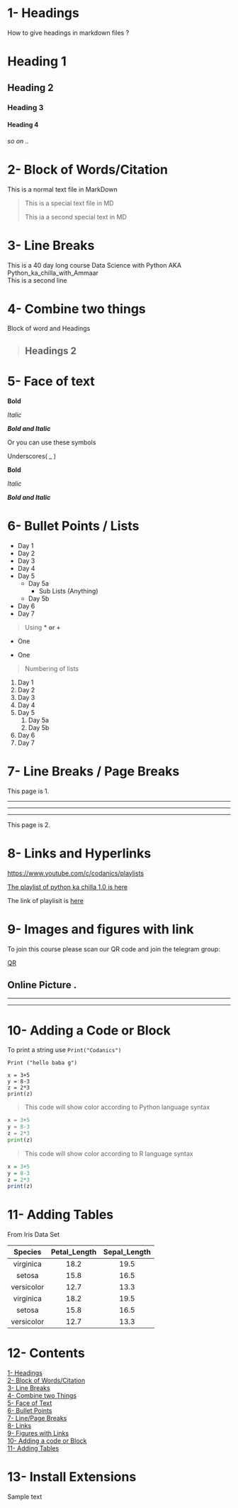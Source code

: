 # 1- Headings
How to give headings in markdown files ?
# Heading 1
## Heading 2
### Heading 3
#### Heading 4
###### so on ..

# 2- Block of Words/Citation

This is a normal text file in MarkDown

>This is a special text file in MD
>
>This ia a second special text in MD

# 3- Line Breaks
This is a 40 day long course Data Science with Python AKA Python_ka_chilla_with_Ammaar\
This is a second line

# 4- Combine two things

Block of word and Headings

>## Headings 2

# 5- Face of text
**Bold**

*Italic*

***Bold and Italic***

Or you can use these symbols 

Underscores( _ )

__Bold__

_Italic_

___Bold and Italic___

# 6- Bullet Points / Lists

- Day 1 
- Day 2
- Day 3
- Day 4
- Day 5
    - Day 5a
        - Sub Lists (Anything)
    - Day 5b
- Day 6 
- Day 7
> Using __* or +__ 

* One
+ One

> Numbering of lists 

1. Day 1
2. Day 2 
3. Day 3
1. Day 4
1. Day 5 
    1. Day 5a
    2. Day 5b
1. Day 6 
1. Day 7
# 7- Line Breaks / Page Breaks 

This page is 1.

---
___
***

This page is 2.

# 8- Links and Hyperlinks

<https://www.youtube.com/c/codanics/playlists>

[The playlist of python ka chilla 1.0 is here](https://www.youtube.com/c/codanics/playlists)

[Codanics]:https://www.youtube.com/c/codanics/playlists

The link of playlisit is [here][Codanics]

# 9- Images and figures with link 

To join this course please scan our QR code and join  the telegram group:

[QR](supposeQR.png)

Online Picture .
---
---
---

# 10- Adding a Code or Block

To print a string use `Print("Codanics")`

`Print ("hello baba g")`

```
x = 3+5
y = 8-3
z = 2*3
print(z)
```
> This code will show color according to Python language syntax

```python
x = 3+5
y = 8-3
z = 2*3
print(z)
```
> This code will show color according to R language syntax
```R
x = 3+5
y = 8-3
z = 2*3
print(z)
```

# 11- Adding Tables
From Iris Data Set

| Species | Petal_Length | Sepal_Length |
| :------: | :---------: | :----------: 
| virginica | 18.2       |     19.5     |
| setosa  | 15.8         |     16.5     |
|versicolor | 12.7       |     13.3     |
| virginica | 18.2       |     19.5     |
| setosa  | 15.8         |     16.5     |
|versicolor | 12.7       |     13.3     |

# 12- Contents 

[1- Headings](#1--headings)\
[2- Block of Words/Citation](#2--block-of-words)\
[3- Line Breaks](#3--line-breaks)\
[4- Combine two Things](#4--combine-two-things)\
[5- Face of Text](#5--face-of-text)\
[6- Bullet Points](#6--bullet-points--lists)\
[7- Line/Page Breaks](#7--line-breaks--page-breaks)\
[8- Links ](#8--links-and-hyperlinks)\
[9- Figures with Links](#9--images-and-figures-with-link)\
[10- Adding a code or Block](#10--adding-a-code-or-block)\
[11- Adding Tables](#11--adding-tables)

# 13- Install Extensions

Sample text
 